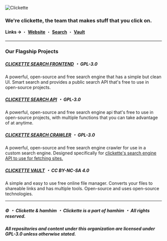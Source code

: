 ![Clickette](https://clickette.net/assets-homepage/img/wordmark-color.svg)

### We're clickette, the team that makes stuff that you click on.

**Links 🡪** ・ [**Website**](https://team.clickette.net/) ・ [**Search**](https://search.clickette.net) ・ [**Vault**](https://clickette.net)

---

### Our Flagship Projects

##### [CLICKETTE SEARCH FRONTEND](https://github.com/Clickette/search) ・ GPL-3.0

A powerful, open-source and free search engine that has a simple but clean UI. Smart search and provides a public search API that's free to use in open-source projects.

##### [CLICKETTE SEARCH API](https://github.com/Clickette/search-api) ・ GPL-3.0

A powerful, open-source and free search engine api that's free to use in open-source projects, with multiple functions that you can take advantage of at anytime.
##### [CLICKETTE SEARCH CRAWLER](https://github.com/Clickette/search-crawl) ・ GPL-3.0

A powerful, open-source and free search engine crawler for use in a custom search engine. Designed specifically for [clickette's search engine API to use for fetching sites.](https://github.com/Clickette/search-api)

##### [CLICKETTE VAULT](https://github.com/Clickette/homepage) ・ CC BY-NC-SA 4.0

A simple and easy to use free online file manager. Converts your files to shareable links and has multiple tools. Open-source and uses open-source technologies.

---

##### © ・ Clickette & hamhim ・ Clickette is a part of hamhim ・ All rights reserved.

##### All repositories and content under this organization are licensed under GPL-3.0 unless otherwise stated.
